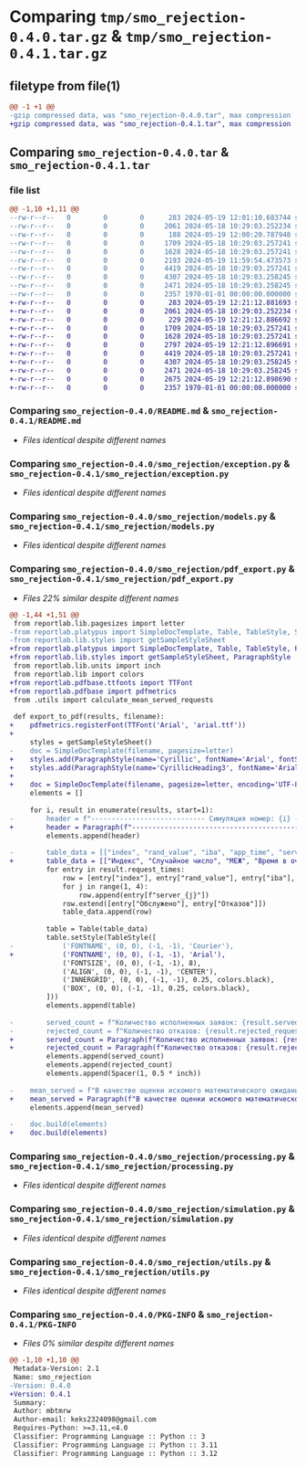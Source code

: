 # Comparing `tmp/smo_rejection-0.4.0.tar.gz` & `tmp/smo_rejection-0.4.1.tar.gz`

## filetype from file(1)

```diff
@@ -1 +1 @@
-gzip compressed data, was "smo_rejection-0.4.0.tar", max compression
+gzip compressed data, was "smo_rejection-0.4.1.tar", max compression
```

## Comparing `smo_rejection-0.4.0.tar` & `smo_rejection-0.4.1.tar`

### file list

```diff
@@ -1,10 +1,11 @@
--rw-r--r--   0        0        0      283 2024-05-19 12:01:10.683744 smo_rejection-0.4.0/pyproject.toml
--rw-r--r--   0        0        0     2061 2024-05-18 10:29:03.252234 smo_rejection-0.4.0/README.md
--rw-r--r--   0        0        0      188 2024-05-19 12:00:20.787948 smo_rejection-0.4.0/smo_rejection/__init__.py
--rw-r--r--   0        0        0     1709 2024-05-18 10:29:03.257241 smo_rejection-0.4.0/smo_rejection/exception.py
--rw-r--r--   0        0        0     1628 2024-05-18 10:29:03.257241 smo_rejection-0.4.0/smo_rejection/models.py
--rw-r--r--   0        0        0     2193 2024-05-19 11:59:54.473573 smo_rejection-0.4.0/smo_rejection/pdf_export.py
--rw-r--r--   0        0        0     4419 2024-05-18 10:29:03.257241 smo_rejection-0.4.0/smo_rejection/processing.py
--rw-r--r--   0        0        0     4307 2024-05-18 10:29:03.258245 smo_rejection-0.4.0/smo_rejection/simulation.py
--rw-r--r--   0        0        0     2471 2024-05-18 10:29:03.258245 smo_rejection-0.4.0/smo_rejection/utils.py
--rw-r--r--   0        0        0     2357 1970-01-01 00:00:00.000000 smo_rejection-0.4.0/PKG-INFO
+-rw-r--r--   0        0        0      283 2024-05-19 12:21:12.881693 smo_rejection-0.4.1/pyproject.toml
+-rw-r--r--   0        0        0     2061 2024-05-18 10:29:03.252234 smo_rejection-0.4.1/README.md
+-rw-r--r--   0        0        0      229 2024-05-19 12:21:12.886692 smo_rejection-0.4.1/smo_rejection/__init__.py
+-rw-r--r--   0        0        0     1709 2024-05-18 10:29:03.257241 smo_rejection-0.4.1/smo_rejection/exception.py
+-rw-r--r--   0        0        0     1628 2024-05-18 10:29:03.257241 smo_rejection-0.4.1/smo_rejection/models.py
+-rw-r--r--   0        0        0     2797 2024-05-19 12:21:12.896691 smo_rejection-0.4.1/smo_rejection/pdf_export.py
+-rw-r--r--   0        0        0     4419 2024-05-18 10:29:03.257241 smo_rejection-0.4.1/smo_rejection/processing.py
+-rw-r--r--   0        0        0     4307 2024-05-18 10:29:03.258245 smo_rejection-0.4.1/smo_rejection/simulation.py
+-rw-r--r--   0        0        0     2471 2024-05-18 10:29:03.258245 smo_rejection-0.4.1/smo_rejection/utils.py
+-rw-r--r--   0        0        0     2675 2024-05-19 12:21:12.898690 smo_rejection-0.4.1/smo_rejection/xml_export.py
+-rw-r--r--   0        0        0     2357 1970-01-01 00:00:00.000000 smo_rejection-0.4.1/PKG-INFO
```

### Comparing `smo_rejection-0.4.0/README.md` & `smo_rejection-0.4.1/README.md`

 * *Files identical despite different names*

### Comparing `smo_rejection-0.4.0/smo_rejection/exception.py` & `smo_rejection-0.4.1/smo_rejection/exception.py`

 * *Files identical despite different names*

### Comparing `smo_rejection-0.4.0/smo_rejection/models.py` & `smo_rejection-0.4.1/smo_rejection/models.py`

 * *Files identical despite different names*

### Comparing `smo_rejection-0.4.0/smo_rejection/pdf_export.py` & `smo_rejection-0.4.1/smo_rejection/pdf_export.py`

 * *Files 22% similar despite different names*

```diff
@@ -1,44 +1,51 @@
 from reportlab.lib.pagesizes import letter
-from reportlab.platypus import SimpleDocTemplate, Table, TableStyle, Spacer
-from reportlab.lib.styles import getSampleStyleSheet
+from reportlab.platypus import SimpleDocTemplate, Table, TableStyle, Paragraph, Spacer
+from reportlab.lib.styles import getSampleStyleSheet, ParagraphStyle
 from reportlab.lib.units import inch
 from reportlab.lib import colors
+from reportlab.pdfbase.ttfonts import TTFont
+from reportlab.pdfbase import pdfmetrics
 from .utils import calculate_mean_served_requests
 
 def export_to_pdf(results, filename):
+    pdfmetrics.registerFont(TTFont('Arial', 'arial.ttf'))
+
     styles = getSampleStyleSheet()
-    doc = SimpleDocTemplate(filename, pagesize=letter)
+    styles.add(ParagraphStyle(name='Cyrillic', fontName='Arial', fontSize=10))
+    styles.add(ParagraphStyle(name='CyrillicHeading3', fontName='Arial', fontSize=12, spaceAfter=6))
+
+    doc = SimpleDocTemplate(filename, pagesize=letter, encoding='UTF-8')
     elements = []
 
     for i, result in enumerate(results, start=1):
-        header = f"---------------------------- Cимуляция номер: {i} ----------------------------"
+        header = Paragraph(f"----------------------------------------- Симуляция номер: {i} -----------------------------------------", styles["CyrillicHeading3"])
         elements.append(header)
 
-        table_data = [["index", "rand_value", "iba", "app_time", "server_1", "server_2", "server_3", "Обслужено", "Отказов"]]
+        table_data = [["Индекс", "Случайное число", "МЕЖ", "Время в очереди", "Сервер 1", "Сервер 2", "Сервер 3", "Обслужено", "Отказов"]]
         for entry in result.request_times:
             row = [entry["index"], entry["rand_value"], entry["iba"], entry["app_time"]]
             for j in range(1, 4):
                 row.append(entry[f"server_{j}"])
             row.extend([entry["Обслужено"], entry["Отказов"]])
             table_data.append(row)
 
         table = Table(table_data)
         table.setStyle(TableStyle([
-            ('FONTNAME', (0, 0), (-1, -1), 'Courier'),
+            ('FONTNAME', (0, 0), (-1, -1), 'Arial'),
             ('FONTSIZE', (0, 0), (-1, -1), 8),
             ('ALIGN', (0, 0), (-1, -1), 'CENTER'),
             ('INNERGRID', (0, 0), (-1, -1), 0.25, colors.black),
             ('BOX', (0, 0), (-1, -1), 0.25, colors.black),
         ]))
         elements.append(table)
 
-        served_count = f"Количество исполненных заявок: {result.served_requests}"
-        rejected_count = f"Количество отказов: {result.rejected_requests}"
+        served_count = Paragraph(f"Количество исполненных заявок: {result.served_requests}", styles["Cyrillic"])
+        rejected_count = Paragraph(f"Количество отказов: {result.rejected_requests}", styles["Cyrillic"])
         elements.append(served_count)
         elements.append(rejected_count)
         elements.append(Spacer(1, 0.5 * inch))
 
-    mean_served = f"В качестве оценки искомого математического ожидания a – числа обслуженных заявок примем выборочную среднюю: a = {calculate_mean_served_requests(results)}"
+    mean_served = Paragraph(f"В качестве оценки искомого математического ожидания a – числа обслуженных заявок примем выборочную среднюю: a = {calculate_mean_served_requests(results)}", styles["Cyrillic"])
     elements.append(mean_served)
 
-    doc.build(elements)
+    doc.build(elements)
```

### Comparing `smo_rejection-0.4.0/smo_rejection/processing.py` & `smo_rejection-0.4.1/smo_rejection/processing.py`

 * *Files identical despite different names*

### Comparing `smo_rejection-0.4.0/smo_rejection/simulation.py` & `smo_rejection-0.4.1/smo_rejection/simulation.py`

 * *Files identical despite different names*

### Comparing `smo_rejection-0.4.0/smo_rejection/utils.py` & `smo_rejection-0.4.1/smo_rejection/utils.py`

 * *Files identical despite different names*

### Comparing `smo_rejection-0.4.0/PKG-INFO` & `smo_rejection-0.4.1/PKG-INFO`

 * *Files 0% similar despite different names*

```diff
@@ -1,10 +1,10 @@
 Metadata-Version: 2.1
 Name: smo_rejection
-Version: 0.4.0
+Version: 0.4.1
 Summary: 
 Author: mbtmrw
 Author-email: keks2324098@gmail.com
 Requires-Python: >=3.11,<4.0
 Classifier: Programming Language :: Python :: 3
 Classifier: Programming Language :: Python :: 3.11
 Classifier: Programming Language :: Python :: 3.12
```

